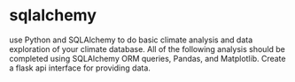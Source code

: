 # sqlalchemy
use Python and SQLAlchemy to do basic climate analysis and data exploration of your climate database. All of the following analysis should be completed using SQLAlchemy ORM queries, Pandas, and Matplotlib.  Create a flask api interface for providing data.

